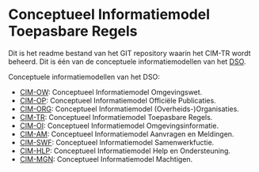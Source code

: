 # Conceptueel Informatiemodel Toepasbare Regels

Dit is het readme bestand van het GIT repository waarin het CIM-TR wordt beheerd. Dit is één van de conceptuele informatiemodellen van het [DSO](https://aandeslagmetdeomgevingswet.nl/implementatie/digitaal-stelsel/).

Conceptuele informatiemodellen van het DSO:

 - [CIM-OW](https://github.com/Geonovum/dso-cim-ow): Conceptueel Informatiemodel Omgevingswet.
 - [CIM-OP](https://github.com/Geonovum/dso-cim-op): Conceptueel Informatiemodel Officiële Publicaties. 
 - [CIM-ORG](https://github.com/Geonovum/dso-cim-org): Conceptueel Informatiemodel (Overheids-)Organisaties.
 - [CIM-TR](https://github.com/Geonovum/dso-cim-tr): Conceptueel Informatiemodel Toepasbare Regels. 
 - [CIM-OI](https://github.com/Geonovum/dso-cim-oi): Conceptueel Informatiemodel Omgevingsinformatie.
 - [CIM-AM](https://github.com/Geonovum/dso-cim-am): Conceptueel Informatiemodel Aanvragen en Meldingen.
 - [CIM-SWF](https://github.com/Geonovum/dso-cim-swf): Conceptueel Informatiemodel Samenwerkfuctie.
 - [CIM-HLP](https://github.com/Geonovum/dso-cim-hlp): Conceptueel Informatiemodel Help en Ondersteuning.
 - [CIM-MGN](https://github.com/Geonovum/dso-cim-mgn): Conceptueel Informatiemodel Machtigen.
